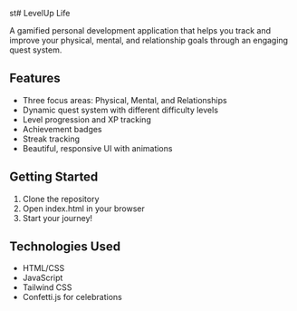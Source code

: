 st# LevelUp Life

A gamified personal development application that helps you track and improve your physical, mental, and relationship goals through an engaging quest system.

## Features
- Three focus areas: Physical, Mental, and Relationships
- Dynamic quest system with different difficulty levels
- Level progression and XP tracking
- Achievement badges
- Streak tracking
- Beautiful, responsive UI with animations

## Getting Started
1. Clone the repository
2. Open index.html in your browser
3. Start your journey!

## Technologies Used
- HTML/CSS
- JavaScript
- Tailwind CSS
- Confetti.js for celebrations 